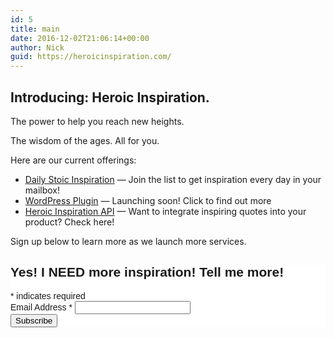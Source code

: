 ```yaml
---
id: 5
title: main
date: 2016-12-02T21:06:14+00:00
author: Nick
guid: https://heroicinspiration.com/
---
```

## Introducing: Heroic Inspiration.

The power to help you reach new heights.

The wisdom of the ages. All for you.

Here are our current offerings:

  * [Daily Stoic Inspiration](https://heroicinspiration.com/daily-stoic-inspiration/) &#8212; Join the list to get inspiration every day in your mailbox!
  * [WordPress Plugin](https://heroicinspiration.com/inspirational-quotes-wordpress-plugin/) &#8212; Launching soon! Click to find out more
  * [Heroic Inspiration API](https://heroicinspiration.com/heroic-inspiration-api/) &#8212; Want to integrate inspiring quotes into your product? Check here!

Sign up below to learn more as we launch more services.
  
<!-- Begin MailChimp Signup Form -->

<style type="text/css">
	#mc_embed_signup{background:#fff; clear:left; font:14px Helvetica,Arial,sans-serif; }<br />	/* Add your own MailChimp form style overrides in your site stylesheet or in this style block.<br />	   We recommend moving this block and the preceding CSS link to the HEAD of your HTML file. */<br /></style>
<div id="mc_embed_signup"><form id="mc-embedded-subscribe-form" class="validate" action="//ironboundsoftware.us4.list-manage.com/subscribe/post?u=b85e98fe64eeecfe8380a6780&amp;id=7fced94ac9" method="post" name="mc-embedded-subscribe-form" novalidate="" target="_blank">
<div id="mc_embed_signup_scroll">
<h2>Yes! I NEED more inspiration! Tell me more!</h2>
<div class="indicates-required"><span class="asterisk">*</span> indicates required</div>
<div class="mc-field-group"><label for="mce-EMAIL">Email Address <span class="asterisk">*</span>
</label>
<input id="mce-EMAIL" class="required email" name="EMAIL" type="email" value="" /></div>
<div id="mce-responses" class="clear"></div>
<!-- real people should not fill this in and expect good things - do not remove this or risk form bot signups-->
<div style="position: absolute; left: -5000px;"><input tabindex="-1" name="b_b85e98fe64eeecfe8380a6780_7fced94ac9" type="text" value="" /></div>
<div class="clear"><input id="mc-embedded-subscribe" class="button" name="subscribe" type="submit" value="Subscribe" /></div>
</div>
</form></div>
<script type='text/javascript' src='//s3.amazonaws.com/downloads.mailchimp.com/js/mc-validate.js'></script><script type='text/javascript'>(function($) {window.fnames = new Array(); window.ftypes = new Array();fnames[0]='EMAIL';ftypes[0]='email';fnames[1]='FNAME';ftypes[1]='text';fnames[2]='LNAME';ftypes[2]='text';}(jQuery));var $mcj = jQuery.noConflict(true);</script>
<!--End mc_embed_signup-->
